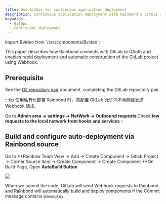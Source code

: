 ```yaml
---
title: Use GitOps for continuous application deployment
description: Continuous application deployment with Rainbond's GitOps capability
keywords:
  - GitOps
  - Continuous deployment
---
```


Import Bvideo from '/src/components/Bvideo';

<Bvideo src="//player.bilibili.com/player.html?aid=820892498&bvid=BV1334y1f76U&cid=983036584&page=7" />

This paper describes how Rainbond connects with GitLab to OAuth and enables rapid deployment and automatic construction of the GitLab project using Webhook.

## Prerequisite

See the [Git repository pair](/docs/devops/code-repository/) document, completing the GitLab repository pair.

:::tip
使用私有化部署 Rainbond 时，需配置 GItLab 允许向本地网络发送 Webhook 请求。

Go to **Admin area -> settings -> NetWork -> Outbound requests**,Check **low requests to the local network from hooks and services**
::

## Build and configure auto-deployment via Rainbond source

Go to \*\*Rainbow Team View -> Add -> Create Component -> Gitlab Project -> Corner Source Item -> Create Component -> Create Component \*\*On Build Page, Open **AutoBuild Button**

![](https://tva1.sinaimg.cn/large/007S8ZIlly1gexqn1b7laj30wc09wdi4.jpg)

When we submit the code, GitLab will send Webhook requests to Rainbond, and Rainbond will automatically build and deploy components if the Commit message contains `@deemploy`.
